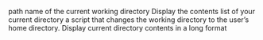 path name of the current working directory
Display the contents list of your current directory
a script that changes the working directory to the user’s home directory.
Display current directory contents in a long format
